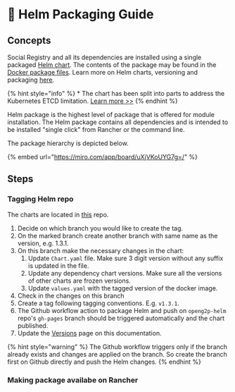 # 📘 Helm Packaging Guide

## Concepts

Social Registry and all its dependencies are installed using a single packaged [Helm chart](https://github.com/OpenG2P/openg2p-social-registry-deployment/tree/develop/charts).  The contents of the package may be found in the [Docker package files](https://github.com/OpenG2P/openg2p-packaging/tree/main/packaging/packages/social-registry).  Learn more on Helm charts, versioning and packaging [here](../../../deployment/helm-charts.md#helm-chart-versions).

{% hint style="info" %}
\* The chart has been split into parts to address the Kubernetes ETCD limitation. [Learn more >>](../../../deployment/helm-charts.md#helm-chart-size-limitation)
{% endhint %}

Helm package is the highest level of package that is offered for module installation.  The Helm package contains all dependencies and is intended to be installed "single click" from Rancher or the command line.

The package hierarchy is depicted below.

{% embed url="https://miro.com/app/board/uXjVKoUYG7g=/" %}

## Steps

### Tagging Helm repo

The charts are located in [this](https://github.com/OpenG2P/openg2p-social-registry-deployment/) repo.

1. Decide on which branch you would like to create the tag.
2. On the marked branch create another branch with same name as the version, e.g. 1.3.1.
3. On this branch make the necessary changes in the chart:
   1. Update `Chart.yaml` file. Make sure 3 digit version without any suffix is updated in the file.
   2. Update any dependency chart versions. Make sure all the versions of other charts are frozen versions.
   3. Update `values.yaml` with the tagged version of the docker image.&#x20;
4. Check in the changes on this branch
5. Create a tag following tagging conventions. E.g. `v1.3.1`. &#x20;
6. The Github workflow action to package Helm and push on `openg2p-helm` repo's `gh-pages` branch should be triggered automatically and the chart published.
7. Update the [Versions](../../versions.md) page on this documentation.

{% hint style="warning" %}
The Github workflow triggers only if the branch already exists and changes are applied on the branch. So create the branch first on Github directly and push the Helm changes.
{% endhint %}

### Making package availabe on Rancher
